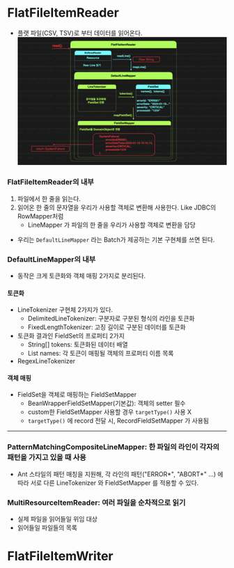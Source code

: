 # FlatFileItemReader
- 플랫 파일(CSV, TSV)로 부터 데이터를 읽어온다.
  ![img.png](file/img.png)

### FlatFileItemReader의 내부
1. 파일에서 한 줄을 읽는다.
2. 읽어온 한 줄의 문자열을 우리가 사용할 객체로 변환해 사용한다. Like JDBC의 RowMapper처럼
   - LineMapper 가 파일의 한 줄을 우리가 사용할 객체로 변환을 담당
- 우리는 `DefaultLineMapper` 라는 Batch가 제공하는 기본 구현체를 쓰면 된다.

### DefaultLineMapper의 내부
- 동작은 크게 토큰화와 객체 매핑 2가지로 분리된다. 

#### 토큰화
- LineTokenizer 구현체 2가지가 있다.
  - DelimitedLineTokenizer: 구분자로 구분된 형식의 라인을 토큰화
  - FixedLengthTokenizer: 고징 길이로 구분된 데이터를 토큰화
- 토큰화 결과인 FieldSet의 프로퍼티 2가지
  - String[] tokens: 토큰화된 데이터 배열
  - List<String> names: 각 토큰이 매핑될 객체의 프로퍼티 이름 목록
- RegexLineTokenizer

#### 객체 매핑
- FieldSet을 객체로 매핑하는 FieldSetMapper
  - BeanWrapperFieldSetMapper(기본값): 객체의 setter 필수
  - custom한 FieldSetMapper 사용할 경우 `targetType()` 사용 X
  - `targetType()` 에 record 전달 시, RecordFieldSetMapper 가 사용됨
---

### PatternMatchingCompositeLineMapper: 한 파일의 라인이 각자의 패턴을 가지고 있을 때 사용 
- Ant 스타일의 패턴 매칭을 지원해, 각 라인의 패턴("ERROR*", "ABORT*" ...) 에 따라 서로 다른 
LineTokenizer 와 FieldSetMapper 를 적용할 수 있다.

### MultiResourceItemReader: 여러 파일을 순차적으로 읽기
- 실제 파일을 읽어들일 위임 대상
- 읽어들일 파일들의 목록

# FlatFileItemWriter
